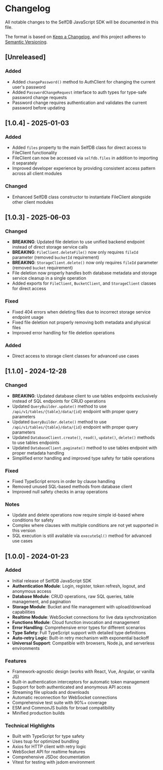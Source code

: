 # Changelog

All notable changes to the SelfDB JavaScript SDK will be documented in this file.

The format is based on [Keep a Changelog](https://keepachangelog.com/en/1.0.0/),
and this project adheres to [Semantic Versioning](https://semver.org/spec/v2.0.0.html).

## [Unreleased]

### Added
- Added `changePassword()` method to AuthClient for changing the current user's password
- Added `PasswordChangeRequest` interface to auth types for type-safe password change requests
- Password change requires authentication and validates the current password before updating

## [1.0.4] - 2025-01-03

### Added
- Added `files` property to the main SelfDB class for direct access to FileClient functionality
- FileClient can now be accessed via `selfdb.files` in addition to importing it separately
- Improved developer experience by providing consistent access pattern across all client modules

### Changed
- Enhanced SelfDB class constructor to instantiate FileClient alongside other client modules

## [1.0.3] - 2025-06-03

### Changed
- **BREAKING**: Updated file deletion to use unified backend endpoint instead of direct storage service calls
- **BREAKING**: `FileClient.deleteFile()` now only requires `fileId` parameter (removed `bucketId` requirement)
- **BREAKING**: `StorageClient.delete()` now only requires `fileId` parameter (removed `bucket` requirement)
- File deletion now properly handles both database metadata and storage service cleanup in a single operation
- Added exports for `FileClient`, `BucketClient`, and `StorageClient` classes for direct access

### Fixed
- Fixed 404 errors when deleting files due to incorrect storage service endpoint usage
- Fixed file deletion not properly removing both metadata and physical files
- Improved error handling for file deletion operations

### Added
- Direct access to storage client classes for advanced use cases

## [1.1.0] - 2024-12-28

### Changed
- **BREAKING**: Updated database client to use tables endpoints exclusively instead of SQL endpoints for CRUD operations
- Updated `QueryBuilder.update()` method to use `/api/v1/tables/{table}/data/{id}` endpoint with proper query parameters
- Updated `QueryBuilder.delete()` method to use `/api/v1/tables/{table}/data/{id}` endpoint with proper query parameters
- Updated `DatabaseClient.create()`, `read()`, `update()`, `delete()` methods to use tables endpoints
- Updated `DatabaseClient.paginate()` method to use tables endpoint with proper metadata handling
- Simplified error handling and improved type safety for table operations

### Fixed
- Fixed TypeScript errors in order by clause handling
- Removed unused SQL-based methods from database client
- Improved null safety checks in array operations

### Notes
- Update and delete operations now require simple id-based where conditions for safety
- Complex where clauses with multiple conditions are not yet supported in this version
- SQL execution is still available via `executeSql()` method for advanced use cases

## [1.0.0] - 2024-01-23

### Added
- Initial release of SelfDB JavaScript SDK
- **Authentication Module**: Login, register, token refresh, logout, and anonymous access
- **Database Module**: CRUD operations, raw SQL queries, table management, and pagination
- **Storage Module**: Bucket and file management with upload/download capabilities
- **Realtime Module**: WebSocket connections for live data synchronization
- **Functions Module**: Cloud function invocation and management
- **Error Handling**: Comprehensive error types for different scenarios
- **Type Safety**: Full TypeScript support with detailed type definitions
- **Auto-retry Logic**: Built-in retry mechanism with exponential backoff
- **Universal Support**: Compatible with browsers, Node.js, and serverless environments

### Features
- Framework-agnostic design (works with React, Vue, Angular, or vanilla JS)
- Built-in authentication interceptors for automatic token management
- Support for both authenticated and anonymous API access
- Streaming file uploads and downloads
- Automatic reconnection for WebSocket connections
- Comprehensive test suite with 90%+ coverage
- ESM and CommonJS builds for broad compatibility
- Minified production builds

### Technical Highlights
- Built with TypeScript for type safety
- Uses tsup for optimized bundling
- Axios for HTTP client with retry logic
- WebSocket API for realtime features
- Comprehensive JSDoc documentation
- Vitest for testing with jsdom environment